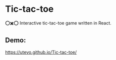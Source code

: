 # Tic-tac-toe
⭕✖️⭕ Interactive tic-tac-toe game written in React.

## Demo:
https://utevo.github.io/Tic-tac-toe/
